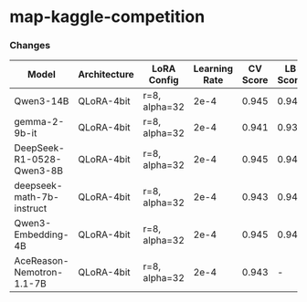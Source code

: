 # map-kaggle-competition

### Changes

| Model | Architecture | LoRA Config | Learning Rate | CV Score | LB Score |
|-------|-------------|-------------|---------------|----------|----------|
| Qwen3-14B | QLoRA-4bit | r=8, alpha=32 | 2e-4 | 0.945 | 0.943 |
| gemma-2-9b-it | QLoRA-4bit | r=8, alpha=32 | 2e-4 | 0.941 | 0.939 |
| DeepSeek-R1-0528-Qwen3-8B | QLoRA-4bit | r=8, alpha=32 | 2e-4 | 0.945 | 0.942 |
| deepseek-math-7b-instruct | QLoRA-4bit | r=8, alpha=32 | 2e-4 | 0.943 | 0.942 |
| Qwen3-Embedding-4B | QLoRA-4bit | r=8, alpha=32 | 2e-4 | 0.945 | 0.942 |
| AceReason-Nemotron-1.1-7B | QLoRA-4bit | r=8, alpha=32 | 2e-4 | 0.943 | - |
